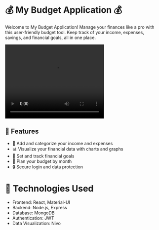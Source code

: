 # 💰 My Budget Application 💰

Welcome to My Budget Application! Manage your finances like a pro with this user-friendly budget tool. Keep track of your income, expenses, savings, and financial goals, all in one place.

<video width="320" height="240" controls>
  <source src="videos/budget.mp4" type="video/mp4">
  Your browser does not support the video tag.
</video>

## 📌 Features

- 💸 Add and categorize your income and expenses
- 📊 Visualize your financial data with charts and graphs
- 🎯 Set and track financial goals
- 📅 Plan your budget by month
- 🔒 Secure login and data protection

# 🤖 Technologies Used
- Frontend: React, Material-UI
- Backend: Node.js, Express
- Database: MongoDB
- Authentication: JWT
- Data Visualization: Nivo

